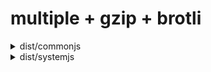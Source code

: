 # multiple + gzip + brotli

<!-- Generated by @jsenv/github-pull-request-filesize-impact -->
<details>
  <summary>dist/commonjs</summary>
  
  <h3>Overall impact</h3>
  <p>Impact of changes on <code>dist/commonjs</code> size in bytes.</p>
  <table>
    <thead>
      <tr>
        <th nowrap>Overall impact</th>
        <th nowrap>diff</th>
        <th nowrap><code>undefined</code></th>
        <th nowrap><code>undefined}</code></th>
      </tr>
    </thead>
    <tbody>
      <tr>
        <td nowrap>uncompressed</td>
        <td nowrap>[object Object]</td>
        <td nowrap>267</td>
        <td nowrap>307</td>
      </tr>
      <tr>
        <td nowrap>gzip</td>
        <td nowrap>[object Object]</td>
        <td nowrap>26</td>
        <td nowrap>30</td>
      </tr>
      <tr>
        <td nowrap>brotli</td>
        <td nowrap>[object Object]</td>
        <td nowrap>24</td>
        <td nowrap>28</td>
      </tr>
    </tbody>
  <table>

  <h3>File by file impact</h3>
  <table>
    <thead>
      <tr>
        <th nowrap>file</th>
        <th nowrap>diff</th>
        <th nowrap><code>base</code></th>
        <th nowrap><code>head</code></th>
        <th nowrap>event</th>
      </tr>
    </thead>
    <tbody>
      <tr>
        <td nowrap>bar.js<br />gzip<br />brotli</td>
        <td nowrap>-100<br />-10<br />-9</td>
        <td nowrap>100<br />10<br />9</td>
        <td nowrap>---</td>
        <td nowrap>deleted</td>
      </tr>
      <tr>
        <td nowrap>foo.js<br />gzip<br />brotli</td>
        <td nowrap>-120<br />-12<br />-11</td>
        <td nowrap>---</td>
        <td nowrap>120<br />12<br />11</td>
        <td nowrap>created</td>
      </tr>
      <tr>
        <td nowrap>hello.js<br />gzip<br />brotli</td>
        <td nowrap>+20<br />+2<br />+2</td>
        <td nowrap>167<br />16<br />15</td>
        <td nowrap>187<br />18<br />17</td>
        <td nowrap>changed</td>
      </tr>
    </tbody>
  </table>

  <h3>Cache impact</h3>
  <p>1 file in your users cache is now outdated because its content have changed.</p>
  <table>
    <thead>
      <tr>
        <th nowrap>Cache impact</th>
        <th nowrap>Bytes outdated</th>
      </tr>
    </thead>
    <tbody>
      <tr>
        <td nowrap>uncompressed</td>
        <td nowrap>NaN</td>
      </tr>
      <tr>
        <td nowrap>gzip</td>
        <td nowrap>NaN</td>
      </tr>
      <tr>
        <td nowrap>brotli</td>
        <td nowrap>NaN</td>
      </tr>
    </tbody>
  </table>
</details>

<details>
  <summary>dist/systemjs</summary>
  
  <h3>Overall impact</h3>
  <p>Impact of changes on <code>dist/systemjs</code> size in bytes.</p>
  <table>
    <thead>
      <tr>
        <th nowrap>Overall impact</th>
        <th nowrap>diff</th>
        <th nowrap><code>undefined</code></th>
        <th nowrap><code>undefined}</code></th>
      </tr>
    </thead>
    <tbody>
      <tr>
        <td nowrap>uncompressed</td>
        <td nowrap>[object Object]</td>
        <td nowrap>267</td>
        <td nowrap>307</td>
      </tr>
      <tr>
        <td nowrap>gzip</td>
        <td nowrap>[object Object]</td>
        <td nowrap>26</td>
        <td nowrap>30</td>
      </tr>
      <tr>
        <td nowrap>brotli</td>
        <td nowrap>[object Object]</td>
        <td nowrap>24</td>
        <td nowrap>28</td>
      </tr>
    </tbody>
  <table>

  <h3>File by file impact</h3>
  <table>
    <thead>
      <tr>
        <th nowrap>file</th>
        <th nowrap>diff</th>
        <th nowrap><code>base</code></th>
        <th nowrap><code>head</code></th>
        <th nowrap>event</th>
      </tr>
    </thead>
    <tbody>
      <tr>
        <td nowrap>bar.js<br />gzip<br />brotli</td>
        <td nowrap>-100<br />-10<br />-9</td>
        <td nowrap>100<br />10<br />9</td>
        <td nowrap>---</td>
        <td nowrap>deleted</td>
      </tr>
      <tr>
        <td nowrap>foo.js<br />gzip<br />brotli</td>
        <td nowrap>-120<br />-12<br />-11</td>
        <td nowrap>---</td>
        <td nowrap>120<br />12<br />11</td>
        <td nowrap>created</td>
      </tr>
      <tr>
        <td nowrap>hello.js<br />gzip<br />brotli</td>
        <td nowrap>+20<br />+2<br />+2</td>
        <td nowrap>167<br />16<br />15</td>
        <td nowrap>187<br />18<br />17</td>
        <td nowrap>changed</td>
      </tr>
    </tbody>
  </table>

  <h3>Cache impact</h3>
  <p>1 file in your users cache is now outdated because its content have changed.</p>
  <table>
    <thead>
      <tr>
        <th nowrap>Cache impact</th>
        <th nowrap>Bytes outdated</th>
      </tr>
    </thead>
    <tbody>
      <tr>
        <td nowrap>uncompressed</td>
        <td nowrap>NaN</td>
      </tr>
      <tr>
        <td nowrap>gzip</td>
        <td nowrap>NaN</td>
      </tr>
      <tr>
        <td nowrap>brotli</td>
        <td nowrap>NaN</td>
      </tr>
    </tbody>
  </table>
</details>